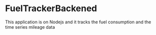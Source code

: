 # FuelTrackerBackened
This application is on Nodejs and it tracks the fuel consumption and the time series mileage data
